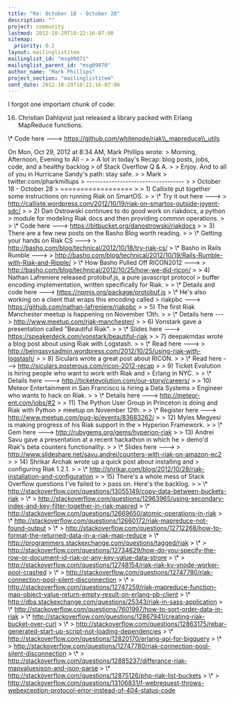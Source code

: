 ```yaml
---
title: "Re: October 18 - October 28"
description: ""
project: community
lastmod: 2012-10-29T10:22:16-07:00
sitemap:
  priority: 0.2
layout: mailinglistitem
mailinglist_id: "msg09071"
mailinglist_parent_id: "msg09070"
author_name: "Mark Phillips"
project_section: "mailinglistitem"
sent_date: 2012-10-29T10:22:16-07:00
---
```



I forgot one important chunk of code:

16) Christian Dahlqvist just released a library packed with Erlang
MapReduce functions.

\\* Code here ---&gt; https://github.com/whitenode/riak\\_mapreduce\\_utils

On Mon, Oct 29, 2012 at 8:34 AM, Mark Phillips  wrote:
&gt; Morning, Afternoon, Evening to All -
&gt;
&gt; A lot in today's Recap: blog posts, jobs, code, and a healthy backlog
&gt; of Stack Overflow Q & A.
&gt;
&gt; Enjoy. And to all of you in Hurricane Sandy's path: stay safe.
&gt;
&gt; Mark
&gt; twitter.com/pharkmillups
&gt; -----------------------------------
&gt;
&gt; October 18 - October 28
&gt; ==================
&gt;
&gt; 1) Callixte put together some instructions on running Riak on SmartOS.
&gt;
&gt; \\* Try it out here ---&gt;
&gt; http://callixte.wordpress.com/2012/10/19/riak-on-smartos-outside-joyent-sdc/
&gt;
&gt; 2) Dan Ostrowski continues to do good work on riakdocs, a python
&gt; module for modeling Riak docs and then providing common operations.
&gt;
&gt; \\* Code here ---&gt; https://bitbucket.org/danostrowski/riakdocs
&gt;
&gt; 3) There are a few new posts on the Basho Blog worth reading.
&gt;
&gt; \\* Getting your hands on Riak CS ---&gt;
&gt; http://basho.com/blog/technical/2012/10/18/try-riak-cs/
&gt; \\* Basho in Rails Rumble ---&gt;
&gt; http://basho.com/blog/technical/2012/10/19/Rails-Rumble-with-Riak-and-Ripple/
&gt; \\* How Basho Pulled Off RICON2012 ---&gt;
&gt; http://basho.com/blog/technical/2012/10/25/how-we-did-ricon/
&gt;
&gt; 4) Nathan Lafreniere released protobuf.js, a pure javascript protocol
&gt; buffer encoding implementation, written specifically for Riak.
&gt;
&gt; \\* Details and code here ---&gt; https://npmjs.org/package/protobuf.js
&gt; \\* He's also working on a client that wraps this encoding called
&gt; riakpbc ---&gt; https://github.com/nathan-lafreniere/riakpbc
&gt;
&gt; 5) The first Riak Manchester meetup is happening on November 13th.
&gt;
&gt; \\* Details here ---&gt; http://www.meetup.com/riak-manchester/
&gt;
&gt; 6) Vonstark gave a presentation called "Beautiful Riak".
&gt;
&gt; \\* Slides here ---&gt; https://speakerdeck.com/vonstark/beautiful-riak
&gt;
&gt; 7) deepakmdas wrote a blog post about using Riak with Logstash.
&gt;
&gt; \\* Read here ---&gt;
&gt; http://beingasysadmin.wordpress.com/2012/10/25/using-riak-with-logstash/
&gt;
&gt; 8) Siculars wrote a great post about RICON.
&gt;
&gt; \\* Read here ---&gt; http://siculars.posterous.com/ricon-2012-recap
&gt;
&gt; 9) Ticket Evolution is hiring people who want to work with Riak and
&gt; Erlang in NYC.
&gt;
&gt; \\* Details here ---&gt; http://ticketevolution.com/our-story/careers/
&gt;
&gt; 10) Meteor Entertainment in San Francisco is hiring a Data Systems
&gt; Engineer who wants to hack on Riak.
&gt;
&gt; \\* Details here ---&gt; http://meteor-ent.com/jobs/#2
&gt;
&gt; 11) The Python User Group in Princeton is doing and Riak with Python
&gt; meetup on November 12th.
&gt;
&gt; \\* Register here ---&gt; http://www.meetup.com/pug-ip/events/83683262/
&gt;
&gt; 12) Myles Megyesi is making progress of his Riak support in the
&gt; Hyperion Framework.
&gt;
&gt; \\* Gem here ---&gt; http://rubygems.org/gems/hyperion-riak
&gt;
&gt; 13) Andrei Savu gave a presentation at a recent hackathon in which he
&gt; demo'd Riak's beta counters functionality.
&gt;
&gt; \\* Slides here ---&gt;
&gt; http://www.slideshare.net/savu.andrei/counters-with-riak-on-amazon-ec2
&gt;
&gt; 14) Shrikar Archak wrote up a quick post about installing and
&gt; configuring Riak 1.2.1.
&gt;
&gt; \\* http://shrikar.com/blog/2012/10/28/riak-installation-and-configuration
&gt;
&gt; 15) There's a whole mess of Stack Overflow questions I've failed to
&gt; pass on. Here's the backlog.
&gt;
&gt; \\* http://stackoverflow.com/questions/13055149/copy-data-between-buckets-riak
&gt; \\* 
&gt; http://stackoverflow.com/questions/12963965/using-secondary-index-and-key-filter-together-in-riak-mapred
&gt; \\* http://stackoverflow.com/questions/12669650/atomic-operations-in-riak
&gt; \\* http://stackoverflow.com/questions/12660172/riak-mapreduce-not-found-output
&gt; \\* 
&gt; http://stackoverflow.com/questions/12712268/how-to-format-the-returned-data-in-a-riak-map-reduce
&gt; \\* http://programmers.stackexchange.com/questions/tagged/riak
&gt; \\* 
&gt; http://stackoverflow.com/questions/12734629/how-do-you-specify-the-row-or-document-id-riak-or-any-key-value-data-strore
&gt; \\* 
&gt; http://stackoverflow.com/questions/12748154/riak-riak-kv-vnode-worker-pool-crashed
&gt; \\* 
&gt; http://stackoverflow.com/questions/12747780/riak-connection-pool-silent-disconnection
&gt; \\* 
&gt; http://stackoverflow.com/questions/12747259/riak-mapreduce-function-map-object-value-return-empty-result-on-erlang-pb-client
&gt; \\* http://dba.stackexchange.com/questions/25343/riak-in-sass-application
&gt; \\* http://stackoverflow.com/questions/7601997/how-to-sort-order-data-in-riak
&gt; \\* http://stackoverflow.com/questions/12867941/creating-riak-bucket-over-curl
&gt; \\* 
&gt; http://stackoverflow.com/questions/12863175/rebar-generated-start-up-script-not-loading-dependencies
&gt; \\* http://stackoverflow.com/questions/12820170/erlang-api-for-bigquery
&gt; \\* 
&gt; http://stackoverflow.com/questions/12747780/riak-connection-pool-silent-disconnection
&gt; \\* 
&gt; http://stackoverflow.com/questions/12885237/differance-riak-mapvaluesjson-and-json-parse
&gt; \\* http://stackoverflow.com/questions/12875126/php-riak-list-buckets
&gt; \\* 
&gt; http://stackoverflow.com/questions/13106831/f-webrequest-throws-webexception-protocol-error-instead-of-404-status-code

